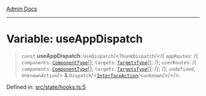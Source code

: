 [Admin Docs](/)

***

# Variable: useAppDispatch

> `const` **useAppDispatch**: `UseDispatch`/<`ThunkDispatch`/</{ `appRoutes`: /{ `components`: [`ComponentType`](state/reducers/routesReducer/README/type-aliases/ComponentType.md)[]; `targets`: [`TargetsType`](state/reducers/routesReducer/README/type-aliases/TargetsType.md)[]; /}; `userRoutes`: /{ `components`: [`ComponentType`](state/reducers/userRoutesReducer/README/type-aliases/ComponentType.md)[]; `targets`: [`TargetsType`](state/reducers/userRoutesReducer/README/type-aliases/TargetsType.md)[]; /}; /}, `undefined`, `UnknownAction`/> & `Dispatch`/<[`InterfaceAction`](state/helpers/Action/README/interfaces/InterfaceAction.md)/<`unknown`/>/>/>

Defined in: [src/state/hooks.ts:5](https://github.com/PalisadoesFoundation/talawa-admin/blob/main/src/state/hooks.ts#L5)
